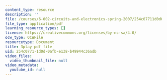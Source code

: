 ```yaml
---
content_type: resource
description: ''
file: /courses/6-002-circuits-and-electronics-spring-2007/254c07711d0d0afbe138b49944c36adb_Km9YIdkc2Oo.pdf
file_type: application/pdf
learning_resource_types: []
license: https://creativecommons.org/licenses/by-nc-sa/4.0/
ocw_type: OCWFile
resourcetype: Document
title: 3play pdf file
uid: 254c0771-1d0d-0afb-e138-b49944c36adb
video_files:
  video_thumbnail_file: null
video_metadata:
  youtube_id: null
---
```


